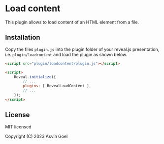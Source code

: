 # Load content

This plugin allows to load content of an HTML element from a file.


## Installation

Copy the files `plugin.js` into the plugin folder of your reveal.js presentation, i.e. ```plugin/loadcontent``` and load the plugin as shown below.

```html
<script src="plugin/loadcontent/plugin.js"></script>

<script>
    Reveal.initialize({
        // ...
        plugins: [ RevealLoadContent ],
        // ...
    });
</script>
```

## License

MIT licensed

Copyright (C) 2023 Asvin Goel

